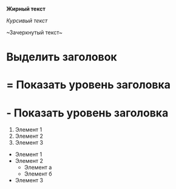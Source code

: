 **Жирный текст**

*Курсивый текст*

~Зачеркнутый текст~

# Выделить заголовок

# = Показать уровень заголовка

# - Показать уровень заголовка

1. Элемент 1
2. Элемент 2
3. Элемент 3

* Элемент 1
* Элемент 2
    * Элемент а
    * Элемент б
* Элемент 3
